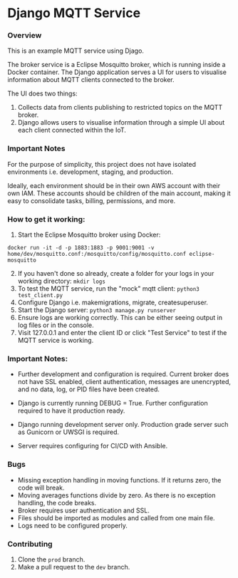 # Django MQTT Service


### Overview

This is an example MQTT service using Djago.

The broker service is a Eclipse Mosquitto broker, which is running inside a Docker container. The Django application serves a UI for users to visualise information about MQTT clients connected to the broker.

The UI does two things:
1. Collects data from clients publishing to restricted topics on the MQTT broker.
2. Django allows users to visualise information through a simple UI about each client connected within the IoT.

### Important Notes
For the purpose of simplicity, this project does not have isolated environments i.e. development, staging, and production.

Ideally, each environment should be in their own AWS account with their own IAM. These accounts should be children of the main account, making it easy to consolidate tasks, billing, permissions, and more.

### How to get it working:

1. Start the Eclipse Mosquitto broker using Docker:

`docker run -it -d -p 1883:1883 -p 9001:9001 -v home/dev/mosquitto.conf:/mosquitto/config/mosquitto.conf eclipse-mosquitto`

2. If you haven't done so already, create a folder for your logs in your working directory: `mkdir logs`
3. To test the MQTT service, run the "mock" mqtt client: `python3 test_client.py`
4. Configure Django i.e. makemigrations, migrate, createsuperuser.
5. Start the Django server: `python3 manage.py runserver`
6. Ensure logs are working correctly. This can be either seeing output in log files or in the console.
7. Visit 127.0.0.1 and enter the client ID or click "Test Service" to test if the MQTT service is working.

### Important Notes: 
- Further development and configuration is required. Current broker does not have SSL enabled, client authentication, messages are unencrypted, and no data, log, or PID files have been created.

- Django is currently running DEBUG = True. Further configuration required to have it production ready.

- Django running development server only. Production grade server such as Gunicorn or UWSGI is required.

- Server requires configuring for CI/CD with Ansible.

### Bugs

- Missing exception handling in moving functions. If it returns zero, the code will break.
- Moving averages functions divide by zero. As there is no exception handling, the code breaks.
- Broker requires user authentication and SSL.
- Files should be imported as modules and called from one main file.
- Logs need to be configured properly.

### Contributing

1. Clone the `prod` branch.
2. Make a pull request to the `dev` branch.